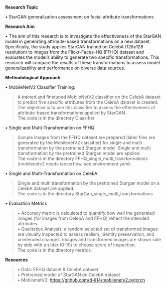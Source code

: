 **Research Topic**

• StarGAN generalization assessment on facial attribute transformations

**Research Aim**

• The aim of this research is to investigate the effectiveness of the StarGAN model in
generating attribute-based transformations on a new dataset.
Specifically, the study applies StarGAN trained on CelebA (128x128 resolution) to images from the
Flickr-Faces-HQ (FFHQ) dataset and evaluates the model’s ability to generate two specific
transformations.
This research will compare the results of these transformations to assess model
generalizability and performance on diverse data sources.

**Methodological Approach**

• MobileNetV2 Classifier Training: 
>A trained and finetuned MobileNetV2 classifier on the CelebA dataset to predict five specific attributes from the CelebA dataset is created.
>The objective is to use this classifier to assess the effectiveness of attribute-based transformations applied by StarGAN.  
The code is in the directory Classifier
>
• Single and Multi-Transformation on FFHQ:  
>Sample images from the FFHQ dataset are prepared (label files are generated by the MobilenetV2 classifier) for single and multi transformation by the pretrained Stargan model.
Single and multi transformation by the pretrained Stargan model are applied.  
The code is in the directory FFHQ_single_multi_transformations (mobilenetv2 needs tensorflow, see environment.yaml)
>
• Single and Multi-Transformation on CelebA
>Single and multi transformation by the pretrained Stargan model on a CelebA dataset are applied.  
The code is in the directory StarGan_single_multi_transformations  

• Evaluation Metrics
  >• Accuracy metric is calculated to quantify how well the generated images (for images from CelebA and FFHQ) reflect the intended attributes.  
  >• Qualitative Analysis: a random selected set of transformed images are visually inspected to assess realism, identity preservation, and unintended changes. 
     Images and transformed images are shown side by side with a slider (0-10) to choose score of inspection.  
  The code is in the directory metrics.

**Resources**  
>• Data: FFHQ dataset & CelebA dataset   
>• Pretrained model of StarGAN on CelebA dataset   
>• MobilenetV2: https://github.com/d-li14/mobilenetv2.pytorch   
